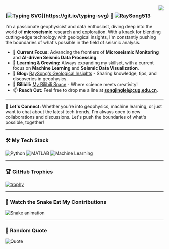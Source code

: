 <img align="right" src="https://github-readme-stats.vercel.app/api?username=RaySong513&show_icons=true&theme=radical" />

### [![Typing SVG](https://readme-typing-svg.demolab.com?font=Lucida+Sans&duration=2000&pause=3000&color=C785DD&vCenter=true&width=200&height=40&lines=Hey+there%2C+I'm+Ray!)](https://git.io/typing-svg) 👋 <img src="https://komarev.com/ghpvc/?username=RaySong513&label=Visits" alt="RaySong513" />

I'm a passionate geophysicist and data enthusiast, diving deep into the world of **microseismic** research and exploration. With a knack for blending cutting-edge technology with geological insights, I'm constantly pushing the boundaries of what's possible in the field of seismic analysis.

- 🔭 **Current Focus:** Advancing the frontiers of **Microseismic Monitoring** and **AI-driven Seismic Data Processing**.
- 🌱 **Learning & Growing:** Always expanding my skillset, with a current focus on **Machine Learning** and **Seismic Data Visualization**.
- 📝 **Blog:** [RaySong's Geological Insights](https://www.RaySong513.github.io) - Sharing knowledge, tips, and discoveries in geophysics.
- 🎥 **Bilibili:** [My Bilibili Space](https://space.bilibili.com/27228095) - Where science meets creativity!
- 📫 **Reach Out:** Feel free to drop me a line at **songjinglei@cug.edu.cn**.

---

💬 **Let's Connect:** Whether you're into geophysics, machine learning, or just want to chat about the latest tech trends, I'm always open to new collaborations and discussions. Let's push the boundaries of what's possible, together!

---

### 🛠️ My Tech Stack
![Python](https://img.shields.io/badge/Python-3776AB?style=for-the-badge&logo=python&logoColor=white)
![MATLAB](https://img.shields.io/badge/MATLAB-0076A8?style=for-the-badge&logo=mathworks&logoColor=white)
![Machine Learning](https://img.shields.io/badge/Machine%20Learning-00C853?style=for-the-badge&logo=tensorflow&logoColor=white)

---

### 🏆 GitHub Trophies
[![trophy](https://github-profile-trophy.vercel.app/?username=RaySong513&theme=onedark)](https://github.com/ryo-ma/github-profile-trophy)

---

### 🐍 Watch the Snake Eat My Contributions
![Snake animation](https://github.com/RaySong513/RaySong513/blob/output/github-contribution-grid-snake.svg)

---

### 🌱 Random Quote
![Quote](https://github-readme-quotes.herokuapp.com/quote?theme=dracula&animation=default&layout=default&font=default)
